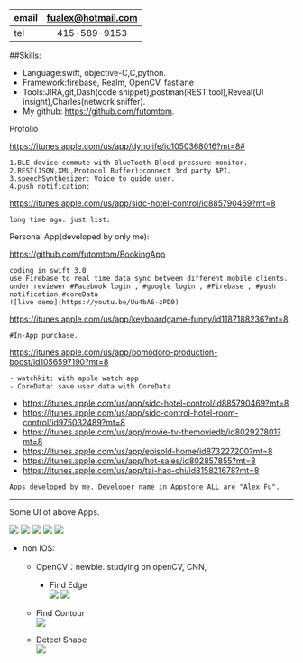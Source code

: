 | email      | fualex@hotmail.com |
|-----------|:------------:|
| tel | 415-589-9153  |



##Skills:

* Language:swift, objective-C,C,python. 
* Framework:firebase, Realm, OpenCV. fastlane  
* Tools:JIRA,git,Dash(code snippet),postman(REST tool),Reveal(UI insight),Charles(network sniffer).
* My github:
https://github.com/futomtom.

Profolio

https://itunes.apple.com/us/app/dynolife/id1050368016?mt=8#
```
1.BLE device:commute with BlueTooth Blood pressure monitor.    
2.REST(JSON,XML,Protocol Buffer):connect 3rd party API. 
3.speechSynthesizer: Voice to guide user. 
4.push notification: 
```
https://itunes.apple.com/us/app/sidc-hotel-control/id885790469?mt=8	
```
long time ago. just list. 
```

Personal App(developed by only me):

https://github.com/futomtom/BookingApp
```
coding in swift 3.0 
use Firebase to real time data sync between different mobile clients.  
under reviewer #Facebook login , #google login , #Firebase , #push notification,#coreData
![live demo](https://youtu.be/Uu4bA6-zPD0) 
```
https://itunes.apple.com/us/app/keyboardgame-funny/id1187188236?mt=8
```
#In-App purchase. 
 ```
https://itunes.apple.com/us/app/pomodoro-production-boost/id1056597190?mt=8
```
- watchkit: with apple watch app
- CoreData: save user data with CoreData
```
- https://itunes.apple.com/us/app/sidc-hotel-control/id885790469?mt=8
- https://itunes.apple.com/us/app/sidc-control-hotel-room-control/id975032489?mt=8
- https://itunes.apple.com/us/app/movie-tv-themoviedb/id802927801?mt=8
- https://itunes.apple.com/us/app/episold-home/id873227200?mt=8
- https://itunes.apple.com/us/app/hot-sales/id802857855?mt=8
- https://itunes.apple.com/us/app/tai-hao-chi/id815821678?mt=8
```
Apps developed by me. Developer name in Appstore ALL are "Alex Fu".
```
---
Some UI of above Apps. 

![](https://github.com/futomtom/profile/raw/master/ui1.gif)
![](https://github.com/futomtom/profile/raw/master/ui2.gif)
![](https://github.com/futomtom/profile/raw/master/ui3.gif)
![](https://github.com/futomtom/profile/raw/master/ui4.gif)
![](https://github.com/futomtom/profile/raw/master/ui5.gif)


* non IOS:
   * OpenCV：newbie. studying on openCV, CNN, 
	 * Find Edge	
![](https://github.com/futomtom/profile/raw/master/opencv1.jpg)
![](https://github.com/futomtom/profile/raw/master/opencv2.jpg)
 
    * Find Contour	
![](https://github.com/futomtom/profile/raw/master/opencv3.png)

    * Detect Shape 	
![](https://github.com/futomtom/profile/raw/master/opencv4.png)